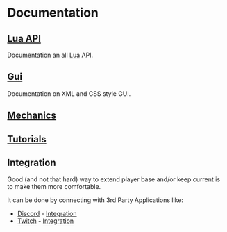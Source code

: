 # Documentation

## [Lua API](Lua_Api/README.md)
Documentation an all [Lua](https://www.lua.org/) API.

## [Gui](Gui/README.md)
Documentation on XML and CSS style GUI.

## [Mechanics](Mechanics/README.md)

## [Tutorials](Tutorials/README.md)

## Integration
Good (and not that hard) way to extend player base and/or keep current is to make them more comfortable.

It can be done by connecting with 3rd Party Applications like:
- [Discord](https://discordapp.com/) - [Integration](Discord_Integration/README.md)
- [Twitch](https://www.twitch.tv/) - [Integration](Twitch_Integration/README.md)
